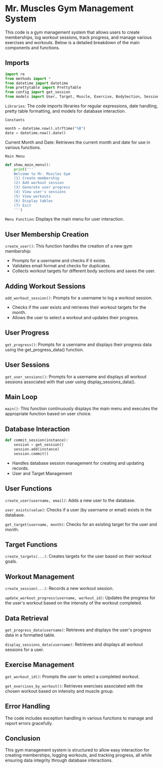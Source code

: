 # Mr. Muscles Gym Management System

This code is a gym management system that allows users to create memberships, log workout sessions, track progress, and manage various exercises and workouts. Below is a detailed breakdown of the main components and functions.

## Imports

```python
import re
from methods import *
from datetime import datetime
from prettytable import PrettyTable
from config import get_session
from models import User, Target, Muscle, Exercise, BodySection, Session, Workout
```

`Libraries`: The code imports libraries for regular expressions, date handling, pretty table formatting, and models for database interaction.

`Constants`

```python
month = datetime.now().strftime("%B")
date = datetime.now().date()
```

Current Month and Date: Retrieves the current month and date for use in various functions.

`Main Menu`

```python
def show_main_menu():
    print('''
    Welcome to Mr. Muscles Gym
    (1) Create membership
    (2) Add workout session
    (3) Generate user progress
    (4) View user's sessions
    (5) View workouts
    (6) Display tables
    (7) Exit
    ''')
```

`Menu Function`: Displays the main menu for user interaction.

## User Membership Creation

`create_user()`: This function handles the creation of a new gym membership:

- Prompts for a username and checks if it exists.
- Validates email format and checks for duplicates.
- Collects workout targets for different body sections and saves the user.

## Adding Workout Sessions

`add_workout_session()`: Prompts for a username to log a workout session.

- Checks if the user exists and retrieves their workout targets for the month.
- Allows the user to select a workout and updates their progress.

## User Progress

`get_progress()`: Prompts for a username and displays their progress data using the get_progress_data() function.

## User Sessions

`get_user_sessions()`: Prompts for a username and displays all workout sessions associated with that user using display_sessions_data().

## Main Loop

`main()`: This function continuously displays the main menu and executes the appropriate function based on user choice.

## Database Interaction

```python
def commit_session(instance):
    session = get_session()
    session.add(instance)
    session.commit()
```

- Handles database session management for creating and updating records.
- User and Target Management

## User Functions

`create_user(username, email)`: Adds a new user to the database.

`user_exists(value)`: Checks if a user (by username or email) exists in the database.

`get_target(username, month)`: Checks for an existing target for the user and month.

## Target Functions

`create_targets(...)`: Creates targets for the user based on their workout goals.

## Workout Management

`create_session(...)`: Records a new workout session.

`update_workout_progress(username, workout_id)`: Updates the progress for the user's workout based on the intensity of the workout completed.

## Data Retrieval

`get_progress_data(username)`: Retrieves and displays the user's progress data in a formatted table.

`display_sessions_data(username)`: Retrieves and displays all workout sessions for a user.

## Exercise Management

`get_workout_id()`: Prompts the user to select a completed workout.

`get_exercises_by_workout()`: Retrieves exercises associated with the chosen workout based on intensity and muscle group.

## Error Handling

The code includes exception handling in various functions to manage and report errors gracefully.

## Conclusion

This gym management system is structured to allow easy interaction for creating memberships, logging workouts, and tracking progress, all while ensuring data integrity through database interactions.
